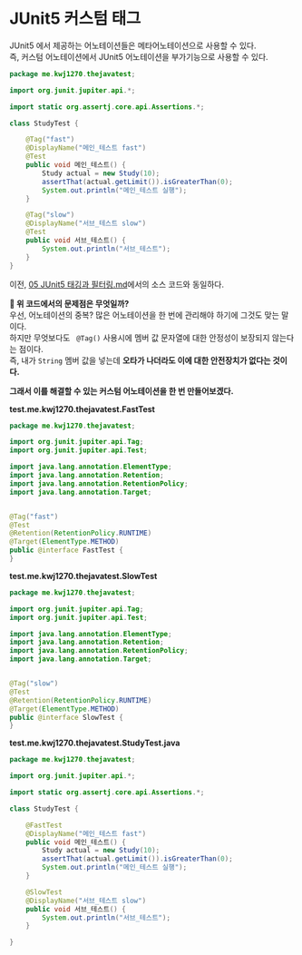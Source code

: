 # JUnit5 커스텀 태그
JUnit5 에서 제공하는 어노테이션들은 메타어노테이션으로 사용할 수 있다.      
즉, 커스텀 어노테이션에서 JUnit5 어노테이션을 부가기능으로 사용할 수 있다.     

```java
package me.kwj1270.thejavatest;

import org.junit.jupiter.api.*;

import static org.assertj.core.api.Assertions.*;

class StudyTest {

    @Tag("fast")
    @DisplayName("메인_테스트 fast")
    @Test
    public void 메인_테스트() {
        Study actual = new Study(10);
        assertThat(actual.getLimit()).isGreaterThan(0);
        System.out.println("메인_테스트 실행");
    }

    @Tag("slow")
    @DisplayName("서브_테스트 slow")
    @Test
    public void 서브_테스트() {
        System.out.println("서브_테스트");
    }
}
```
이전, [05 JUnit5 태깅과 필터링.md](https://github.com/springframework-sprout/THE_JAVA_TEST/blob/main/JUnit/05%20JUnit5%20%ED%83%9C%EA%B9%85%EA%B3%BC%20%ED%95%84%ED%84%B0%EB%A7%81.md)에서의 소스 코드와 동일하다.   
                
**🤔 위 코드에서의 문제점은 무엇일까?**                        
우선, 어노테이션의 중복? 많은 어노테이션을 한 번에 관리해야 하기에 그것도 맞는 말이다.                    
하지만 무엇보다도 ` @Tag()` 사용시에 멤버 값 문자열에 대한 안정성이 보장되지 않는다는 점이다.                  
즉, 내가 `String` 멤버 값을 넣는데 **오타가 나더라도 이에 대한 안전장치가 없다는 것이다.**                
        
**그래서 이를 해결할 수 있는 커스텀 어노테이션을 한 번 만들어보겠다.**         

**test.me.kwj1270.thejavatest.FastTest**
```java
package me.kwj1270.thejavatest;

import org.junit.jupiter.api.Tag;
import org.junit.jupiter.api.Test;

import java.lang.annotation.ElementType;
import java.lang.annotation.Retention;
import java.lang.annotation.RetentionPolicy;
import java.lang.annotation.Target;


@Tag("fast")
@Test
@Retention(RetentionPolicy.RUNTIME)
@Target(ElementType.METHOD)
public @interface FastTest {
}
```

**test.me.kwj1270.thejavatest.SlowTest**
```java
package me.kwj1270.thejavatest;

import org.junit.jupiter.api.Tag;
import org.junit.jupiter.api.Test;

import java.lang.annotation.ElementType;
import java.lang.annotation.Retention;
import java.lang.annotation.RetentionPolicy;
import java.lang.annotation.Target;


@Tag("slow")
@Test
@Retention(RetentionPolicy.RUNTIME)
@Target(ElementType.METHOD)
public @interface SlowTest {
}
```
    
**test.me.kwj1270.thejavatest.StudyTest.java**
```java
package me.kwj1270.thejavatest;

import org.junit.jupiter.api.*;

import static org.assertj.core.api.Assertions.*;

class StudyTest {

    @FastTest
    @DisplayName("메인_테스트 fast")
    public void 메인_테스트() {
        Study actual = new Study(10);
        assertThat(actual.getLimit()).isGreaterThan(0);
        System.out.println("메인_테스트 실행");
    }

    @SlowTest
    @DisplayName("서브_테스트 slow")
    public void 서브_테스트() {
        System.out.println("서브_테스트");
    }

}
```

